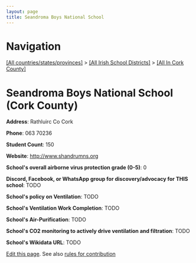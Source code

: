 ```yaml
---
layout: page
title: Seandroma Boys National School
---
```

# Navigation

[[All countries/states/provinces]](../../..) > [[All Irish School Districts]](../..) > [[All In Cork County]](..)

# Seandroma Boys National School (Cork County)

**Address**: Rathluirc Co Cork

**Phone**: 063 70236

**Student Count**: 150

**Website**: <http://www.shandrumns.org>

**School's overall airborne virus protection grade (0-5)**: 0

**Discord, Facebook, or WhatsApp group for discovery/advocacy for THIS school**: TODO

**School's policy on Ventilation**: TODO

**School's Ventilation Work Completion**: TODO

**School's Air-Purification**: TODO

**School's CO2 monitoring to actively drive ventilation and filtration**: TODO

**School's Wikidata URL**: TODO


[Edit this page](https://github.com/ventilate-schools/Ireland/edit/main/./Cork_County/Seandroma_Boys_National_School.md). See also [rules for contribution](../../../contribution-rules/)